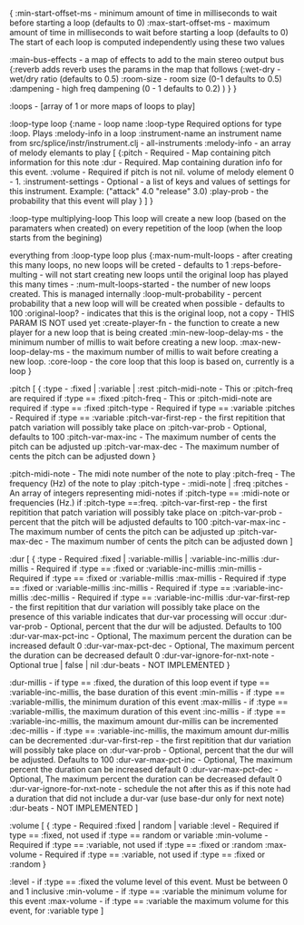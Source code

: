 {
  :min-start-offset-ms - minimum amount of time in milliseconds to wait before starting 
                           a loop (defaults to 0)
  :max-start-offset-ms - maximum amount of time in milliseconds to wait before starting 
                           a loop (defaults to 0)
    The start of each loop is computed independently using these two values

  :main-bus-effects - a map of effects to add to the main stereo output bus
  {:reverb adds reverb uses the params in the map that follows 
    (:wet-dry - wet/dry ratio (defaults to 0.5)
     :room-size - room size (0-1 defaults to 0.5)
     :dampening - high freq dampening (0 - 1 defaults to 0.2)
    )
  }
}
 
 :loops - [array of 1 or more maps of loops to play]
 
:loop-type loop
  {:name - loop name 
  :loop-type Required options for type :loop. Plays :melody-info in a loop 
  :instrument-name an instrument name from src/splice/instr/instrument.clj - all-instruments
  :melody-info - an array of melody elemants to play
  [
    {:pitch - Required - Map containing pitch information for this note
     :dur - Required. Map containing duration info for this event.
     :volume - Required if pitch is not nil. volume of melody element 0 - 1.
     :instrument-settings - Optional - a list of keys and values of settings for this instrument. Example: ("attack" 4.0 "release" 3.0)
     :play-prob - the probability that this event will play
    }
  ]
}

:loop-type multiplying-loop
  This loop will create a new loop (based on the paramaters when created) on every repetition 
    of the loop (when the loop starts from the begining)
    
  everything from :loop-type loop plus
  {:max-num-mult-loops - after creating this many loops, no new loops will be creted - 
                           defaults to 1
   :reps-before-multing - will not start creating new loops until the original loop has played
                            this many times - 
   :num-mult-loops-started - the number of new loops created. This is managed internally
   :loop-mult-probability - percent probability that a new loop will will be created when 
                              possible - defaults to 100
   :original-loop? - indicates that this is the original loop, not a copy - THIS PARAM IS NOT 
                       used yet
   :create-player-fn - the function to create a new player for a new loop that is being
                         created 
   :min-new-loop-delay-ms - the minimum number of millis to wait before creating a new loop. 
   :max-new-loop-delay-ms - the maximum number of millis to wait before creating a new loop. 
   :core-loop - the core loop that this loop is based on, currently is a loop
}

:pitch
[
  {
    :type - :fixed | :variable | :rest
    :pitch-midi-note - This or :pitch-freq are required if :type == :fixed
    :pitch-freq - This or :pitch-midi-note are required if :type == :fixed
    :pitch-type - Required if type == :variable
    :pitches - Required if :type == :variable
    :pitch-var-first-rep - the first repitition that patch variation will possibly take place on
    :pitch-var-prob - Optional, defaults to 100
    :pitch-var-max-inc - The maximum number of cents the pitch can be adjusted up
    :pitch-var-max-dec - The maximum number of cents the pitch can be adjusted down
  }

  :pitch-midi-note - The midi note number of the note to play
  :pitch-freq - The frequency (Hz) of the note to play
  :pitch-type - :midi-note | :freq
  :pitches - An array of integers representing midi-notes if :pitch-type == :midi-note or
             frequencies (Hz.) if :pitch-type ==:freq.
  :pitch-var-first-rep - the first repitition that patch variation will possibly take place on
  :pitch-var-prob - percent that the pitch will be adjusted defaults to 100
  :pitch-var-max-inc - The maximum number of cents the pitch can be adjusted up
  :pitch-var-max-dec - The maximum number of cents the pitch can be adjusted down
]

:dur
[
  {
    :type  - Required :fixed | :variable-millis | :variable-inc-millis
    :dur-millis - Required if :type == :fixed or :variable-inc-millis
    :min-millis - Required if :type == :fixed or :variable-millis
    :max-millis - Required if :type == :fixed or :variable-millis
    :inc-millis - Required if :type == :variable-inc-millis
    :dec-millis - Required if :type == :variable-inc-millis
    :dur-var-first-rep - the first repitition that dur variation will possibly take place on
                         the presence of this variable indicates that dur-var processing will
                         occur
    :dur-var-prob - Optional, percent that the dur will be adjusted. Defaults to 100
    :dur-var-max-pct-inc - Optional, The maximum percent the duration can be increased default 0
    :dur-var-max-pct-dec - Optional, The maximum percent the duration can be decreased default 0
    :dur-var-ignore-for-nxt-note - Optional true | false | nil
    :dur-beats - NOT IMPLEMENTED
  }

  :dur-millis - if type == :fixed, the duration of this loop event
              if type == :variable-inc-millis, the base duration of this event
  :min-millis - if :type == :variable-millis, the minimum duration of this event
  :max-millis - if :type == :variable-millis, the maximum duration of this event
  :inc-millis - if :type == :variable-inc-millis, the maximum amount dur-millis can be incremented
  :dec-millis - if :type == :variable-inc-millis, the maximum amount dur-millis can be decremented
  :dur-var-first-rep - the first repitition that dur variation will possibly take place on
  :dur-var-prob - Optional, percent that the dur will be adjusted. Defaults to 100
  :dur-var-max-pct-inc - Optional, The maximum percent the duration can be increased default 0
  :dur-var-max-pct-dec - Optional, The maximum percent the duration can be decreased default 0
  :dur-var-ignore-for-nxt-note - schedule the not after this as if this note had a duration
                                 that did not include a dur-var (use base-dur only for next note)
  :dur-beats - NOT IMPLEMENTED
]

:volume
[
  {
    :type - Required :fixed | random | variable
    :level - Required if type == :fixed, not used if :type == random or variable
    :min-volume - Required if :type == :variable, not used if :type == :fixed or :random
    :max-volume - Required if :type == :variable, not used if :type == :fixed or :random
  }

  :level - if :type == :fixed the volume level of this event. Must be between 0 and 1 inclusive
  :min-volume - if :type == :variable the minimum volume for this event
  :max-volume - if :type == :variable the maximum volume for this event, for :variable type
]
